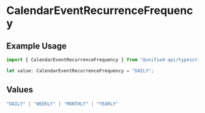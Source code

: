 # CalendarEventRecurrenceFrequency

## Example Usage

```typescript
import { CalendarEventRecurrenceFrequency } from "@unified-api/typescript-sdk/sdk/models/shared";

let value: CalendarEventRecurrenceFrequency = "DAILY";
```

## Values

```typescript
"DAILY" | "WEEKLY" | "MONTHLY" | "YEARLY"
```